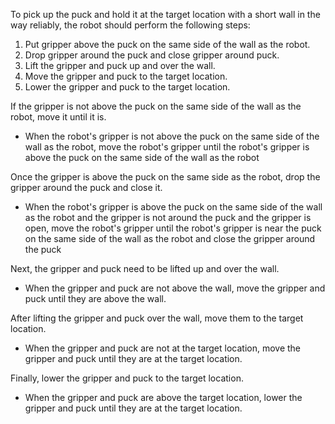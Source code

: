 To pick up the puck and hold it at the target location with a short wall in the way reliably, the robot should perform the following steps:

1. Put gripper above the puck on the same side of the wall as the robot.
2. Drop gripper around the puck and close gripper around puck.
3. Lift the gripper and puck up and over the wall.
4. Move the gripper and puck to the target location.
5. Lower the gripper and puck to the target location.

If the gripper is not above the puck on the same side of the wall as the robot, move it until it is.
- When the robot's gripper is not above the puck on the same side of the wall as the robot, move the robot's gripper until the robot's gripper is above the puck on the same side of the wall as the robot

Once the gripper is above the puck on the same side as the robot, drop the gripper around the puck and close it.
- When the robot's gripper is above the puck on the same side of the wall as the robot and the gripper is not around the puck and the gripper is open, move the robot's gripper until the robot's gripper is near the puck on the same side of the wall as the robot and close the gripper around the puck

Next, the gripper and puck need to be lifted up and over the wall. 
- When the gripper and puck are not above the wall, move the gripper and puck until they are above the wall.

After lifting the gripper and puck over the wall, move them to the target location.
- When the gripper and puck are not at the target location, move the gripper and puck until they are at the target location.

Finally, lower the gripper and puck to the target location.
- When the gripper and puck are above the target location, lower the gripper and puck until they are at the target location.